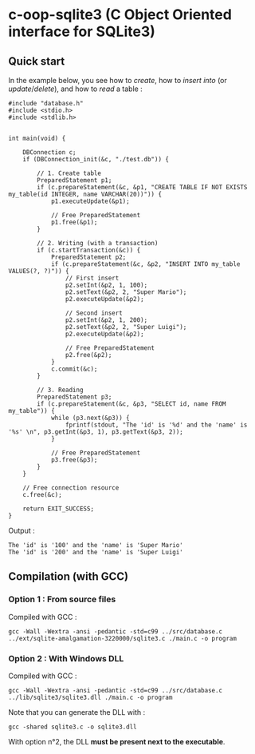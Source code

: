 # c-oop-sqlite3 (C Object Oriented interface for SQLite3)

## Quick start

In the example below, you see how to *create*, how to *insert into* (or *update*/*delete*), and how to *read* a table :

	#include "database.h"
	#include <stdio.h>
	#include <stdlib.h>


	int main(void) {

		DBConnection c;
		if (DBConnection_init(&c, "./test.db")) {

			// 1. Create table
			PreparedStatement p1;
			if (c.prepareStatement(&c, &p1, "CREATE TABLE IF NOT EXISTS my_table(id INTEGER, name VARCHAR(20))")) {
				p1.executeUpdate(&p1);

				// Free PreparedStatement
				p1.free(&p1);
			}

			// 2. Writing (with a transaction)
			if (c.startTransaction(&c)) {
				PreparedStatement p2;
				if (c.prepareStatement(&c, &p2, "INSERT INTO my_table VALUES(?, ?)")) {
					// First insert
					p2.setInt(&p2, 1, 100);
					p2.setText(&p2, 2, "Super Mario");
					p2.executeUpdate(&p2);

					// Second insert
					p2.setInt(&p2, 1, 200);
					p2.setText(&p2, 2, "Super Luigi");
					p2.executeUpdate(&p2);

					// Free PreparedStatement
					p2.free(&p2);
				}
				c.commit(&c);
			}

			// 3. Reading
			PreparedStatement p3;
			if (c.prepareStatement(&c, &p3, "SELECT id, name FROM my_table")) {
				while (p3.next(&p3)) {
					fprintf(stdout, "The 'id' is '%d' and the 'name' is '%s' \n", p3.getInt(&p3, 1), p3.getText(&p3, 2));
				}

				// Free PreparedStatement
				p3.free(&p3);
			}
		}

		// Free connection resource
		c.free(&c);

		return EXIT_SUCCESS;
	}

Output :

	The 'id' is '100' and the 'name' is 'Super Mario'
	The 'id' is '200' and the 'name' is 'Super Luigi'


## Compilation (with GCC)

### Option 1 : From source files

Compiled with GCC :

	gcc -Wall -Wextra -ansi -pedantic -std=c99 ../src/database.c ../ext/sqlite-amalgamation-3220000/sqlite3.c ./main.c -o program

### Option 2 : With Windows DLL

Compiled with GCC :

	gcc -Wall -Wextra -ansi -pedantic -std=c99 ../src/database.c ../lib/sqlite3/sqlite3.dll ./main.c -o program

Note that you can generate the DLL with :

	gcc -shared sqlite3.c -o sqlite3.dll

With option n°2, the DLL **must be present next to the executable**.